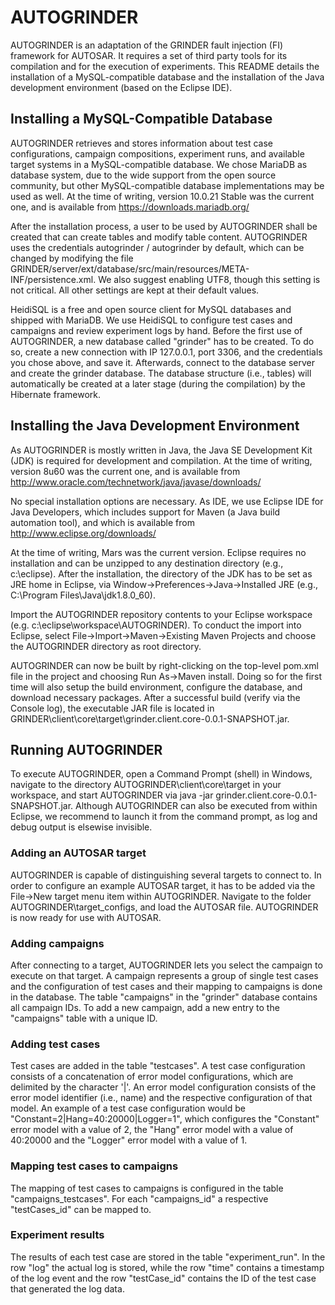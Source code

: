 # AUTOGRINDER
AUTOGRINDER is an adaptation of the GRINDER fault injection (FI) framework for AUTOSAR.
It requires a set of third party tools for its compilation and for the execution of experiments.
This README details the installation of a MySQL-compatible database and the installation of the Java development environment (based on the Eclipse IDE).

## Installing a MySQL-Compatible Database
AUTOGRINDER retrieves and stores information about test case configurations, campaign compositions, experiment runs, and available target systems in a MySQL-compatible database.
We chose MariaDB  as database system, due to the wide support from the open source community, but other MySQL-compatible database implementations may be used as well.
At the time of writing, version 10.0.21 Stable was the current one, and is available from https://downloads.mariadb.org/

After the installation process, a user to be used by AUTOGRINDER shall be created that can create tables and modify table content.
AUTOGRINDER uses the credentials autogrinder / autogrinder by default, which can be changed by modifying the file GRINDER/server/ext/database/src/main/resources/META-INF/persistence.xml.
We also suggest enabling UTF8, though this setting is not critical.
All other settings are kept at their default values.

HeidiSQL is a free and open source client for MySQL databases and shipped with MariaDB.
We use HeidiSQL to configure test cases and campaigns and review experiment logs by hand.
Before the first use of AUTOGRINDER, a new database called "grinder" has to be created.
To do so, create a new connection with IP 127.0.0.1, port 3306, and the credentials you chose above, and save it.
Afterwards, connect to the database server and create the grinder database.
The database structure (i.e., tables) will automatically be created at a later stage (during the compilation) by the Hibernate framework. 

## Installing the Java Development Environment
As AUTOGRINDER is mostly written in Java, the Java SE Development Kit (JDK) is required for development and compilation.
At the time of writing, version 8u60 was the current one, and is available from http://www.oracle.com/technetwork/java/javase/downloads/

No special installation options are necessary.
As IDE, we use Eclipse IDE for Java Developers, which includes support for Maven (a Java build automation tool), and which is available from http://www.eclipse.org/downloads/

At the time of writing, Mars was the current version.
Eclipse requires no installation and can be unzipped to any destination directory (e.g., c:\eclipse).
After the installation, the directory of the JDK has to be set as JRE home in Eclipse, via Window->Preferences->Java->Installed JRE (e.g., C:\Program Files\Java\jdk1.8.0_60).

Import the AUTOGRINDER repository contents to your Eclipse workspace (e.g. c:\eclipse\workspace\AUTOGRINDER).
To conduct the import into Eclipse, select File->Import->Maven->Existing Maven Projects and choose the AUTOGRINDER directory as root directory.

AUTOGRINDER can now be built by right-clicking on the top-level pom.xml file in the project and choosing Run As->Maven install.
Doing so for the first time will also setup the build environment, configure the database, and download necessary packages.
After a successful build (verify via the Console log), the executable JAR file is located in GRINDER\client\core\target\grinder.client.core-0.0.1-SNAPSHOT.jar.

## Running AUTOGRINDER
To execute AUTOGRINDER, open a Command Prompt (shell) in Windows, navigate to the directory AUTOGRINDER\client\core\target in your workspace, and start AUTOGRINDER via java -jar grinder.client.core-0.0.1-SNAPSHOT.jar.
Although AUTOGRINDER can also be executed from within Eclipse, we recommend to launch it from the command prompt, as log and debug output is elsewise invisible.

### Adding an AUTOSAR target
AUTOGRINDER is capable of distinguishing several targets to connect to.
In order to configure an example AUTOSAR target, it has to be added via the File->New target menu item within AUTOGRINDER.
Navigate to the folder AUTOGRINDER\target_configs, and load the AUTOSAR file.
AUTOGRINDER is now ready for use with AUTOSAR.

### Adding campaigns
After connecting to a target, AUTOGRINDER lets you select the campaign to execute on that target.
A campaign represents a group of single test cases and the configuration of test cases and their mapping to campaigns is done in the database.
The table "campaigns" in the "grinder" database contains all campaign IDs.
To add a new campaign, add a new entry to the "campaigns" table with a unique ID.

### Adding test cases
Test cases are added in the table "testcases".
A test case configuration consists of a concatenation of error model configurations, which are delimited by the character '|'.
An error model configuration consists of the error model identifier (i.e., name) and the respective configuration of that model.
An example of a test case configuration would be "Constant=2|Hang=40:20000|Logger=1", which configures the "Constant" error model with a value of 2, the "Hang" error model with a value of 40:20000 and the "Logger" error model with a value of 1.

### Mapping test cases to campaigns
The mapping of test cases to campaigns is configured in the table "campaigns_testcases".
For each "campaigns_id" a respective "testCases_id" can be mapped to.

### Experiment results
The results of each test case are stored in the table "experiment_run".
In the row "log" the actual log is stored, while the row "time" contains a timestamp of the log event and the row "testCase_id" contains the ID of the test case that generated the log data.
